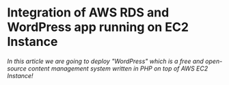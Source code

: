 # Integration of AWS RDS and WordPress app running on EC2 Instance

###### In this article we are going to deploy "WordPress" which is a free and open-source content management system written in PHP on top of AWS EC2 Instance!

